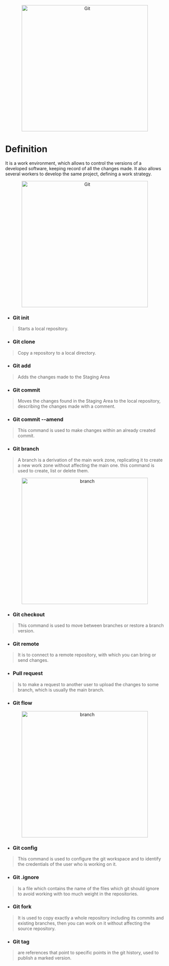 <div>
<p style = 'text-align:center;'>
<img src="https://res.cloudinary.com/practicaldev/image/fetch/s--4RSUi4LD--/c_imagga_scale,f_auto,fl_progressive,h_420,q_66,w_1000/https://dev-to-uploads.s3.amazonaws.com/i/3kfoy92ty0sds2a0nz4h.gif" alt="Git" width="400px">
</p>
</div>

# Definition
It is a work environment, which allows to control the versions of a developed software, keeping record of all the changes made.
It also allows several workers to develop the same project, defining a work strategy.

<div>
<p style = 'text-align:center;'>
<img src="https://support.nesi.org.nz/hc/article_attachments/360004194235/Git_Diagram.svg" alt="Git" width="400px">
</p>
</div>

* ### Git init
>Starts a local repository.
* ### Git clone
>Copy a repository to a local directory.
* ### Git add
>Adds the changes made to the Staging Area
* ### Git commit
> Moves the changes found in the Staging Area to the local repository, describing the changes made with a comment.
* ### Git commit --amend
> This command is used to make changes within an already created commit.
* ### Git branch
>A branch is a derivation of the main work zone, replicating it to create a new work zone without affecting the main one. this command is used to create, list or delete them.
<div>
<p style = 'text-align:center;'>
<img src="https://wac-cdn.atlassian.com/dam/jcr:7afd8460-b7bf-4c42-b997-4f5cf24f21e8/01%20Branch-2%20kopiera.png?cdnVersion=599" alt="branch" width="400px">
</p>
</div>


* ### Git checkout
>This command is used to move between branches or restore a branch version.
* ### Git remote
>It is to connect to a remote repository, with which you can bring or send changes.
* ### Pull request
>Is to make a request to another user to upload the changes to some branch, which is usually the main branch.
* ### Git flow

<div>
<p style = 'text-align:center;'>
<img src="https://castor.com.co/wp-content/uploads/2020/04/ramas.png" alt="branch" width="400px">
</p>
</div>

* ### Git config
>This command is used to configure the git workspace and to identify the credentials of the user who is working on it.
* ### Git .ignore
>Is a file which contains the name of the files which git should ignore to avoid working with too much weight in the repositories.
* ### Git fork
>It is used to copy exactly a whole repository including its commits and existing branches, then you can work on it without affecting the source repository.

* ### Git tag
>are references that point to specific points in the git history, used to publish a marked version.